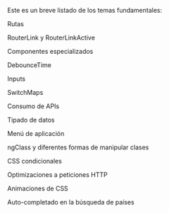 Este es un breve listado de los temas fundamentales:

Rutas

RouterLink y RouterLinkActive

Componentes especializados

DebounceTime

Inputs

SwitchMaps

Consumo de APIs

Tipado de datos

Menú de aplicación

ngClass y diferentes formas de manipular clases

CSS condicionales

Optimizaciones a peticiones HTTP

Animaciones de CSS

Auto-completado en la búsqueda de países